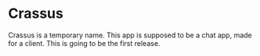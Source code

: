 # Crassus

Crassus is a temporary name. This app is supposed to be a chat app, made for a client.
This is going to be the first release.
